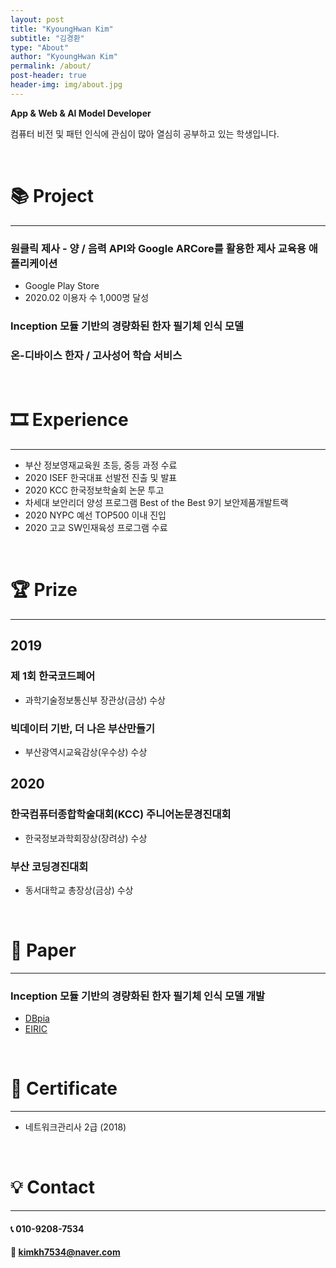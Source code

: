 ```yaml
---
layout: post
title: "KyoungHwan Kim"
subtitle: "김경환"
type: "About"
author: "KyoungHwan Kim"
permalink: /about/
post-header: true
header-img: img/about.jpg
---
```

__App & Web & AI Model Developer__

컴퓨터 비전 및 패턴 인식에 관심이 많아 열심히 공부하고 있는 학생입니다.

<br />

# 📚 Project
---
### 원클릭 제사 - 양 / 음력 API와 Google ARCore를 활용한 제사 교육용 애플리케이션
- Google Play Store
- 2020.02 이용자 수 1,000명 달성

### Inception 모듈 기반의 경량화된 한자 필기체 인식 모델

### 온-디바이스 한자 / 고사성어 학습 서비스

<br />

# 🎞️ Experience
---
- 부산 정보영재교육원 초등, 중등 과정 수료
- 2020 ISEF 한국대표 선발전 진출 및 발표
- 2020 KCC 한국정보학술회 논문 투고
- 차세대 보안리더 양성 프로그램 Best of the Best 9기 보안제품개발트랙
- 2020 NYPC 예선 TOP500 이내 진입
- 2020 고교 SW인재육성 프로그램 수료

<br />

# 🏆 Prize
---
## 2019

### 제 1회 한국코드페어
- 과학기술정보통신부 장관상(금상) 수상

### 빅데이터 기반, 더 나은 부산만들기
- 부산광역시교육감상(우수상) 수상

## 2020

### 한국컴퓨터종합학술대회(KCC) 주니어논문경진대회
- 한국정보과학회장상(장려상) 수상

### 부산 코딩경진대회
- 동서대학교 총장상(금상) 수상

<br />

# 📄 Paper
---
### Inception 모듈 기반의 경량화된 한자 필기체 인식 모델 개발
- [DBpia](http://www.dbpia.co.kr/journal/articleDetail?nodeId=NODE09874847)
- [EIRIC](https://www.eiric.or.kr/literature/ser_view.php?SnxGubun=INKO&mode=total&searchCate=literature&gu=INME000G0&cmd=qryview&SnxIndxNum=234020&rownum=&totalCnt=2&rownum=2&q1_t=aW5jZXB0aW9uIOuqqOuTiA==&listUrl=L3NlYXJjaC9yZXN1bHQucGhwP1NueEd1YnVuPUlOS08mbW9kZT10b3RhbCZzZWFyY2hDYXRlPWxpdGVyYXR1cmUmcTE9aW5jZXB0aW9uKyVCOCVGMCVCNSVFMiZ4PTAmeT0w&q1=inception+%B8%F0%B5%E2&kci=)

<br />

# 📜 Certificate
---
- 네트워크관리사 2급 (2018)

<br />

# 💡 Contact
---
#### 📞 010-9208-7534

#### 📧 kimkh7534@naver.com

<br />